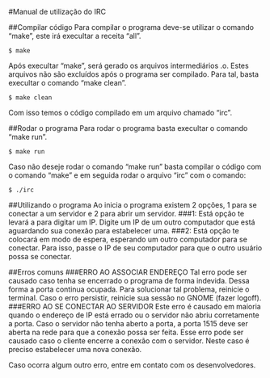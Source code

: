 #Manual de utilização do IRC

##Compilar código
Para compilar o programa deve-se utilizar o comando “make”, este irá execultar a receita “all”.
```
$ make
```
Após execultar “make”, será gerado os arquivos intermediários .o. Estes arquivos não são excluídos após o programa ser compilado. Para tal, basta execultar o comando “make clean”.
```
$ make clean
```
Com isso temos o código compilado em um arquivo chamado “irc”.


##Rodar o programa
Para rodar o programa basta execultar o comando “make run”.
```
$ make run
```
Caso não deseje rodar o comando “make run” basta compilar o código com o comando “make” e em seguida rodar o arquivo “irc” com o comando:
```
$ ./irc
```

##Utilizando o programa
Ao inicia o programa existem 2 opções, 1 para se conectar a um servidor e 2 para abrir um servidor.
###1: Está opção te levará a para digitar um IP. Digite um IP de um outro computador que está aguardando sua conexão para estabelecer uma.
###2: Está opção te colocará em modo de espera, esperando um outro computador para se conectar. Para isso, passe o IP de seu computador para que o outro usuário possa se conectar.


##Erros comuns
###ERRO AO ASSOCIAR ENDEREÇO
Tal erro pode ser causado caso tenha se encerrado o programa de forma indevida. Dessa forma a porta continua ocupada. Para solucionar tal problema, reinicie o terminal. Caso o erro persistir, reinicie sua sessão no GNOME (fazer logoff).
###ERRO AO SE CONECTAR AO SERVIDOR
Este erro é causado em maioria quando o endereço de IP está errado ou o servidor não abriu corretamente a porta.
Caso o servidor não tenha aberto a porta, a porta 1515 deve ser aberta na rede para que a conexão possa ser feita.
Esse erro pode ser causado caso o cliente encerre a conexão com o servidor. Neste caso é preciso estabelecer uma nova conexão.

Caso ocorra algum outro erro, entre em contato com os desenvolvedores.
